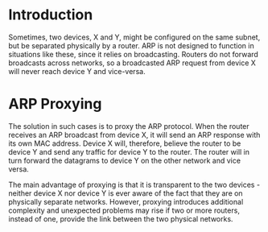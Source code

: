 # Introduction
Sometimes, two devices, X and Y, might be configured on the same subnet, but be separated physically by a router. ARP is not designed to function in situations like these, since it relies on broadcasting. Routers do not forward broadcasts across networks, so a broadcasted ARP request from device X will never reach device Y and vice-versa.

# ARP Proxying
The solution in such cases is to proxy the ARP protocol. When the router receives an ARP broadcast from device X, it will send an ARP response with its own MAC address. Device X will, therefore, believe the router to be device Y and send any traffic for device Y to the router. The router will in turn forward the datagrams to device Y on the other network and vice versa.

The main advantage of proxying is that it is transparent to the two devices - neither device X nor device Y is ever aware of the fact that they are on physically separate networks. However, proxying introduces additional complexity and unexpected problems may rise if two or more routers, instead of one, provide the link between the two physical networks.